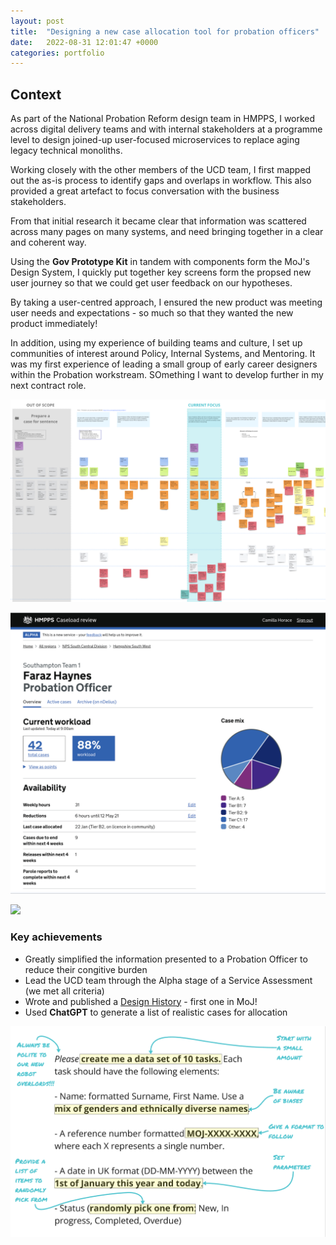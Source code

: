 ```yaml
---
layout: post
title:  "Designing a new case allocation tool for probation officers"
date:   2022-08-31 12:01:47 +0000
categories: portfolio
---
```

## Context
As part of the National Probation Reform design team in HMPPS, I worked across digital delivery teams and with internal stakeholders at a programme level to design joined-up user-focused microservices to replace aging legacy technical monoliths.

Working closely with the other members of the UCD team, I first mapped out the as-is process to identify gaps and overlaps in workflow. This also provided a great artefact to focus conversation with the business stakeholders.

From that initial research it became clear that information was scattered across many pages on many systems, and need bringing together in a clear and coherent way.

Using the **Gov Prototype Kit** in tandem with components form the MoJ's Design System, I quickly put together key screens form the propsed new user journey so that we could get user feedback on our hypotheses.

By taking a user-centred approach, I ensured the new product was meeting user needs and expectations - so much so that they wanted the new product immediately!

In addition, using my experience of building teams and culture, I set up communities of interest around Policy, Internal Systems, and Mentoring. It was my first experience of leading a small group of early career designers within the Probation workstream. SOmething I want to develop further in my next contract role.

![image tooltip here](/images/moj1.png)

![image tooltip here](/images/moj2.png)

<img src='{{ site.baseurl }}/images/bath1png' />

### Key achievements
- Greatly simplified the information presented to a Probation Officer to reduce their congitive burden
- Lead the UCD team through the Alpha stage of a Service Assessment (we met all criteria)
- Wrote and published a <a href="https://manage-a-workforce-design-history.apps.live.cloud-platform.service.justice.gov.uk/">Design History</a> - first one in MoJ!
- Used **ChatGPT** to generate a list of realistic cases for allocation

![image tooltip here](/images/moj3.png)
